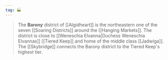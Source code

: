 ```yaml
---
tag: 🏭
---
```

> The **Barony** district of [[Algidheart]] is the northeastern one of the seven [[Soaring Districts]] around the [[Hanging Markets]]. The district is close to [[Weneschia Elvanna|Duchess Weneschia Elvannas]] [[Tiered Keep]] and home of the middle class [[Jadwiga]]. The [[Skybridge]] connects the Barony district to the Tiered Keep's highest tier.








